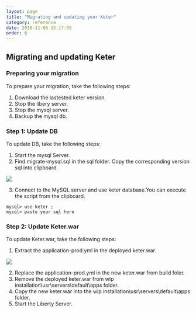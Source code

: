 ```yaml
---
layout: page
title: "Migrating and updating your Keter"
category: reference
date: 2018-11-06 15:17:55
order: 6
---
```


## Migrating and updating Keter

### Preparing your migration

To prepare your migration, take the following steps:  

1. Download the lastested keter version.
2. Stop the libery server.  
3. Stop the mysql server.  
4. Backup the mysql db.    

### Step 1: Update DB

To update DB, take the following steps: 

1. Start the mysql Server.  
2. Find migrate-mysql.sql in the sql folder. Copy the corresponding version sql into clipboard.   

![][mysqlmigration]   

3. Connect to the MySQL server and use keter database.You can execute the script from the  clipboard. 

``` 
mysql> use keter ;   
mysql> paste your sql here   
```    

### Step 2: Update Keter.war   

To update Keter.war, take the following steps: 

1. Extract the application-prod.yml in the deployed keter.war.

![][yamlmigration] 

2. Replace the application-prod.yml in the new keter.war from build foler.     
3. Remove the deployed keter.war from wlp installation\usr\servers\default\apps folder.     
4. Copy the new keter.war into the wlp installation\usr\servers\default\apps folder.    
5. Start the Liberty Server.  

  

[yamlmigration]: ../images/install/productionyaml.png
[mysqlmigration]: ../images/install/mysqlmigration.png
